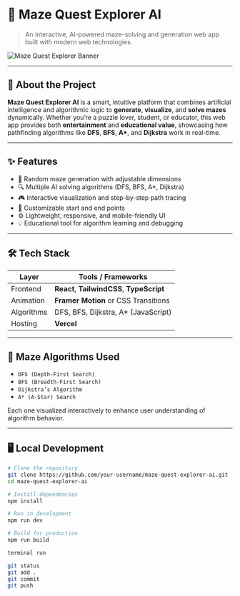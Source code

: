 # 🧠 Maze Quest Explorer AI

> An interactive, AI-powered maze-solving and generation web app built with modern web technologies.

![Maze Quest Explorer Banner](https://your-image-link-if-any.com/banner.png)

---

## 🚀 About the Project

**Maze Quest Explorer AI** is a smart, intuitive platform that combines artificial intelligence and algorithmic logic to **generate**, **visualize**, and **solve mazes** dynamically. Whether you’re a puzzle lover, student, or educator, this web app provides both **entertainment** and **educational value**, showcasing how pathfinding algorithms like **DFS**, **BFS**, **A\***, and **Dijkstra** work in real-time.

---

## ✨ Features

- 🧱 Random maze generation with adjustable dimensions  
- 🔍 Multiple AI solving algorithms (DFS, BFS, A*, Dijkstra)  
- 🎮 Interactive visualization and step-by-step path tracing  
- 🔁 Customizable start and end points  
- ⚙️ Lightweight, responsive, and mobile-friendly UI  
- 💡 Educational tool for algorithm learning and debugging  

---

## 🛠️ Tech Stack

| Layer         | Tools / Frameworks                |
| ------------- | ---------------------------------- |
| Frontend      | **React**, **TailwindCSS**, **TypeScript** |
| Animation     | **Framer Motion** or CSS Transitions |
| Algorithms    | DFS, BFS, Dijkstra, A* (JavaScript) |
| Hosting       | **Vercel**                         |

---

## 🧪 Maze Algorithms Used

- `DFS (Depth-First Search)`
- `BFS (Breadth-First Search)`
- `Dijkstra’s Algorithm`
- `A* (A-Star) Search`

Each one visualized interactively to enhance user understanding of algorithm behavior.

---

## 🖥️ Local Development

```bash
# Clone the repository
git clone https://github.com/your-username/maze-quest-explorer-ai.git
cd maze-quest-explorer-ai

# Install dependencies
npm install

# Run in development
npm run dev

# Build for production
npm run build

terminal run

git status
git add .
git commit
git push
